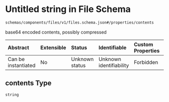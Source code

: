 # Untitled string in File Schema

```txt
schemas/components/files/v1/files.schema.json#/properties/contents
```

base64 encoded contents, possibly compressed

| Abstract            | Extensible | Status         | Identifiable            | Custom Properties | Additional Properties | Access Restrictions | Defined In                                                                                                                 |
| :------------------ | :--------- | :------------- | :---------------------- | :---------------- | :-------------------- | :------------------ | :------------------------------------------------------------------------------------------------------------------------- |
| Can be instantiated | No         | Unknown status | Unknown identifiability | Forbidden         | Allowed               | none                | [files.schema.json\*](../../https:/hai.ai/schemas/=./schemas/components/files/v1/files.schema.json "open original schema") |

## contents Type

`string`
